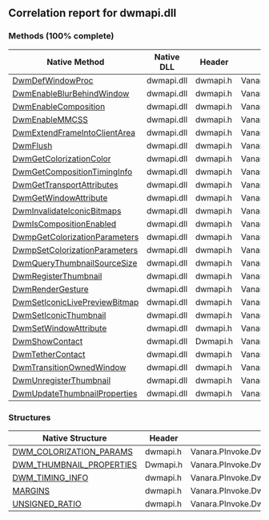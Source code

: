 ## Correlation report for dwmapi.dll  
### Methods (100% complete)  
Native Method | Native DLL | Header | Managed Method  
--- | --- | --- | ---  
[DwmDefWindowProc](https://www.google.com/search?num=5&q=DwmDefWindowProc+site%3Amicrosoft.com) | dwmapi.dll | dwmapi.h | Vanara.PInvoke.DwmApi.DwmDefWindowProc  
[DwmEnableBlurBehindWindow](https://www.google.com/search?num=5&q=DwmEnableBlurBehindWindow+site%3Amicrosoft.com) | dwmapi.dll | dwmapi.h | Vanara.PInvoke.DwmApi.DwmEnableBlurBehindWindow  
[DwmEnableComposition](https://www.google.com/search?num=5&q=DwmEnableComposition+site%3Amicrosoft.com) | dwmapi.dll | dwmapi.h | Vanara.PInvoke.DwmApi.DwmEnableComposition  
[DwmEnableMMCSS](https://www.google.com/search?num=5&q=DwmEnableMMCSS+site%3Amicrosoft.com) | dwmapi.dll | dwmapi.h | Vanara.PInvoke.DwmApi.DwmEnableMMCSS  
[DwmExtendFrameIntoClientArea](https://www.google.com/search?num=5&q=DwmExtendFrameIntoClientArea+site%3Amicrosoft.com) | dwmapi.dll | dwmapi.h | Vanara.PInvoke.DwmApi.DwmExtendFrameIntoClientArea  
[DwmFlush](https://www.google.com/search?num=5&q=DwmFlush+site%3Amicrosoft.com) | dwmapi.dll | dwmapi.h | Vanara.PInvoke.DwmApi.DwmFlush  
[DwmGetColorizationColor](https://www.google.com/search?num=5&q=DwmGetColorizationColor+site%3Amicrosoft.com) | dwmapi.dll | dwmapi.h | Vanara.PInvoke.DwmApi.DwmGetColorizationColor  
[DwmGetCompositionTimingInfo](https://www.google.com/search?num=5&q=DwmGetCompositionTimingInfo+site%3Amicrosoft.com) | dwmapi.dll | dwmapi.h | Vanara.PInvoke.DwmApi.DwmGetCompositionTimingInfo  
[DwmGetTransportAttributes](https://www.google.com/search?num=5&q=DwmGetTransportAttributes+site%3Amicrosoft.com) | dwmapi.dll | dwmapi.h | Vanara.PInvoke.DwmApi.DwmGetTransportAttributes  
[DwmGetWindowAttribute](https://www.google.com/search?num=5&q=DwmGetWindowAttribute+site%3Amicrosoft.com) | dwmapi.dll | dwmapi.h | Vanara.PInvoke.DwmApi.DwmGetWindowAttribute  
[DwmInvalidateIconicBitmaps](https://www.google.com/search?num=5&q=DwmInvalidateIconicBitmaps+site%3Amicrosoft.com) | dwmapi.dll | dwmapi.h | Vanara.PInvoke.DwmApi.DwmInvalidateIconicBitmaps  
[DwmIsCompositionEnabled](https://www.google.com/search?num=5&q=DwmIsCompositionEnabled+site%3Amicrosoft.com) | dwmapi.dll | dwmapi.h | Vanara.PInvoke.DwmApi.DwmIsCompositionEnabled  
[DwmpGetColorizationParameters](https://www.google.com/search?num=5&q=DwmpGetColorizationParameters+site%3Amicrosoft.com) | dwmapi.dll | dwmapi.h | Vanara.PInvoke.DwmApi.DwmpGetColorizationParameters  
[DwmpSetColorizationParameters](https://www.google.com/search?num=5&q=DwmpSetColorizationParameters+site%3Amicrosoft.com) | dwmapi.dll | dwmapi.h | Vanara.PInvoke.DwmApi.DwmpSetColorizationParameters  
[DwmQueryThumbnailSourceSize](https://www.google.com/search?num=5&q=DwmQueryThumbnailSourceSize+site%3Amicrosoft.com) | dwmapi.dll | dwmapi.h | Vanara.PInvoke.DwmApi.DwmQueryThumbnailSourceSize  
[DwmRegisterThumbnail](https://www.google.com/search?num=5&q=DwmRegisterThumbnail+site%3Amicrosoft.com) | dwmapi.dll | dwmapi.h | Vanara.PInvoke.DwmApi.DwmRegisterThumbnail  
[DwmRenderGesture](https://www.google.com/search?num=5&q=DwmRenderGesture+site%3Amicrosoft.com) | dwmapi.dll | dwmapi.h | Vanara.PInvoke.DwmApi.DwmRenderGesture  
[DwmSetIconicLivePreviewBitmap](https://www.google.com/search?num=5&q=DwmSetIconicLivePreviewBitmap+site%3Amicrosoft.com) | dwmapi.dll | dwmapi.h | Vanara.PInvoke.DwmApi.DwmSetIconicLivePreviewBitmap  
[DwmSetIconicThumbnail](https://www.google.com/search?num=5&q=DwmSetIconicThumbnail+site%3Amicrosoft.com) | dwmapi.dll | dwmapi.h | Vanara.PInvoke.DwmApi.DwmSetIconicThumbnail  
[DwmSetWindowAttribute](https://www.google.com/search?num=5&q=DwmSetWindowAttribute+site%3Amicrosoft.com) | dwmapi.dll | dwmapi.h | Vanara.PInvoke.DwmApi.DwmSetWindowAttribute  
[DwmShowContact](http://msdn2.microsoft.com/en-us/library/hh706496) | dwmapi.dll | Dwmapi.h | Vanara.PInvoke.DwmApi.DwmShowContact  
[DwmTetherContact](https://www.google.com/search?num=5&q=DwmTetherContact+site%3Amicrosoft.com) | dwmapi.dll | dwmapi.h | Vanara.PInvoke.DwmApi.DwmTetherContact  
[DwmTransitionOwnedWindow](https://www.google.com/search?num=5&q=DwmTransitionOwnedWindow+site%3Amicrosoft.com) | dwmapi.dll | dwmapi.h | Vanara.PInvoke.DwmApi.DwmTransitionOwnedWindow  
[DwmUnregisterThumbnail](https://www.google.com/search?num=5&q=DwmUnregisterThumbnail+site%3Amicrosoft.com) | dwmapi.dll | dwmapi.h | Vanara.PInvoke.DwmApi.DwmUnregisterThumbnail  
[DwmUpdateThumbnailProperties](http://msdn2.microsoft.com/en-us/library/dwmupdatethumbnailproperties) | dwmapi.dll | dwmapi.h | Vanara.PInvoke.DwmApi.DwmUpdateThumbnailProperties  
### Structures  
Native Structure | Header | Managed Structure  
--- | --- | ---  
[DWM_COLORIZATION_PARAMS](https://www.google.com/search?num=5&q=DWM_COLORIZATION_PARAMS+site%3Amicrosoft.com) | dwmapi.h | Vanara.PInvoke.DwmApi+DWM_COLORIZATION_PARAMS  
[DWM_THUMBNAIL_PROPERTIES](http://msdn2.microsoft.com/en-us/library/aa969502) | Dwmapi.h | Vanara.PInvoke.DwmApi+DWM_THUMBNAIL_PROPERTIES  
[DWM_TIMING_INFO](https://www.google.com/search?num=5&q=DWM_TIMING_INFO+site%3Amicrosoft.com) | dwmapi.h | Vanara.PInvoke.DwmApi+DWM_TIMING_INFO  
[MARGINS](https://www.google.com/search?num=5&q=MARGINS+site%3Amicrosoft.com) | dwmapi.h | Vanara.PInvoke.DwmApi+MARGINS  
[UNSIGNED_RATIO](https://www.google.com/search?num=5&q=UNSIGNED_RATIO+site%3Amicrosoft.com) | dwmapi.h | Vanara.PInvoke.DwmApi+UNSIGNED_RATIO  
